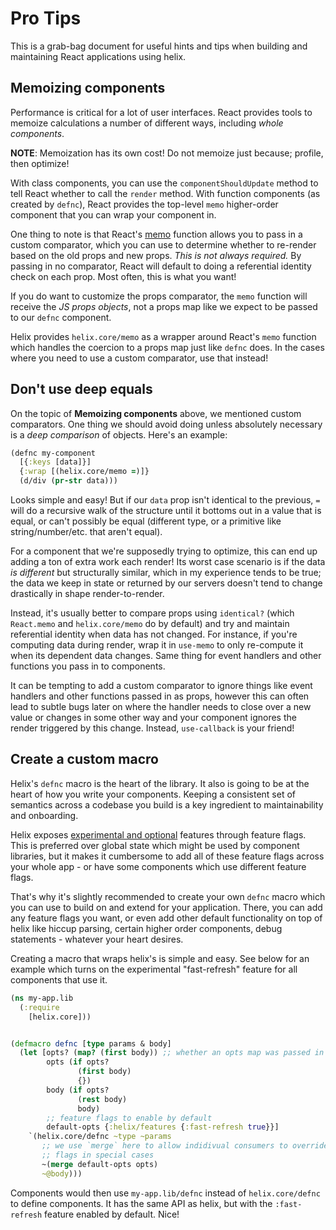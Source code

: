 # Pro Tips

This is a grab-bag document for useful hints and tips when building and
maintaining React applications using helix.


## Memoizing components

Performance is critical for a lot of user interfaces. React provides tools to
memoize calculations a number of different ways, including _whole components_.

**NOTE**: Memoization has its own cost! Do not memoize just because; profile, 
then optimize!

With class components, you can use the `componentShouldUpdate` method to
tell React whether to call the `render` method. With function components (as
created by `defnc`), React provides the top-level `memo` higher-order component
that you can wrap your component in.

One thing to note is that React's [memo](https://reactjs.org/docs/react-api.html#reactmemo)
function allows you to pass in a custom comparator, which you can use to
determine whether to re-render based on the old props and new props. _This is
not always required._ By passing in no comparator, React will default to doing a
referential identity check on each prop. Most often, this is what you want!

If you do want to customize the props comparator, the `memo` function will
receive the _JS props objects_, not a props map like we expect to be passed to
our `defnc` component.

Helix provides `helix.core/memo` as a wrapper around React's `memo` function
which handles the coercion to a props map just like `defnc` does. In the cases
where you need to use a custom comparator, use that instead!


## Don't use deep equals

On the topic of **Memoizing components** above, we mentioned custom comparators.
One thing we should avoid doing unless absolutely necessary is a _deep
comparison_ of objects. Here's an example:

```clojure
(defnc my-component
  [{:keys [data]}]
  {:wrap [(helix.core/memo =)]}
  (d/div (pr-str data)))
```

Looks simple and easy! But if our `data` prop isn't identical to the previous,
`=` will do a recursive walk of the structure until it bottoms out in a value
that is equal, or can't possibly be equal (different type, or a primitive like
string/number/etc. that aren't equal).

For a component that we're supposedly trying to optimize, this can end up adding
a ton of extra work each render! Its worst case scenario is if the data _is
different_ but structurally similar, which in my experience tends to be true;
the data we keep in state or returned by our servers doesn't tend to change
drastically in shape render-to-render.

Instead, it's usually better to compare props using `identical?` (which
`React.memo` and `helix.core/memo` do by default) and try and maintain
referential identity when data has not changed. For instance, if you're
computing data during render, wrap it in `use-memo` to only re-compute it when
its dependent data changes. Same thing for event handlers and other functions
you pass in to components.

It can be tempting to add a custom comparator to ignore things like event
handlers and other functions passed in as props, however this can often lead to
subtle bugs later on where the handler needs to close over a new value or
changes in some other way and your component ignores the render triggered by
this change. Instead, `use-callback` is your friend!


## Create a custom macro

Helix's `defnc` macro is the heart of the library. It also is going to be at the
heart of how you write your components. Keeping a consistent set of semantics
across a codebase you build is a key ingredient to maintainability and
onboarding.

Helix exposes [experimental and optional](./experiments.md) features through
feature flags. This is preferred over global state which might be used by
component libraries, but it makes it cumbersome to add all of these feature
flags across your whole app - or have some components which use different
feature flags.

That's why it's slightly recommended to create your own `defnc` macro which you
can use to build on and extend for your application. There, you can add any
feature flags you want, or even add other default functionality on top of helix
like hiccup parsing, certain higher order components, debug statements - 
whatever your heart desires.

Creating a macro that wraps helix's is simple and easy. See below for an example
which turns on the experimental "fast-refresh" feature for all components that
use it.


```clojure
(ns my-app.lib
  (:require
    [helix.core]))


(defmacro defnc [type params & body]
  (let [opts? (map? (first body)) ;; whether an opts map was passed in
        opts (if opts?
               (first body)
               {})
        body (if opts?
               (rest body)
               body)
        ;; feature flags to enable by default
        default-opts {:helix/features {:fast-refresh true}}]
    `(helix.core/defnc ~type ~params
       ;; we use `merge` here to allow indidivual consumers to override feature
       ;; flags in special cases
       ~(merge default-opts opts)
       ~@body)))
```

Components would then use `my-app.lib/defnc` instead of `helix.core/defnc` to
define components. It has the same API as helix, but with the `:fast-refresh`
feature enabled by default. Nice!
